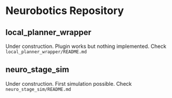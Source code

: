 Neurobotics Repository
==============

local_planner_wrapper
--------------
Under construction. Plugin works but nothing implemented. Check `local_planner_wrapper/README.md`

neuro_stage_sim
--------------
Under construction. First simulation possible. Check `neuro_stage_sim/README.md`
